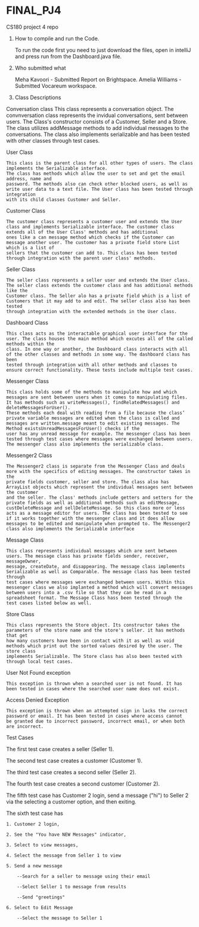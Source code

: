 # FINAL_PJ4

CS180 project 4 repo

1. How to compile and run the Code.

   To run the code first you need to just download the files, open in intelliJ and press run from the Dashboard.java
   file.

2. Who submitted what

   Meha Kavoori - Submitted Report on Brightspace. Amelia Williams - Submitted Vocareum workspace.

3. Class Descriptions

Conversation class
This class represents a conversation object. The convnversation class represents the invidual conversations, sent
between users. The
Class's constructor consists of a Customer, Seller and a Store. The class utilizes addMessage methods to add individual
messages to the
conversations. The class also implements serializable and has been tested with other classes through test cases.

User Class

    This class is the parent class for all other types of users. The class implements the Serializable interface.
    The class has methods which allow the user to set and get the email address, name and 
    password. The methods also can check other blocked users, as well as write user data to a text file. The User class has been tested through integration
    with its child classes Customer and Seller.

Customer Class

    The customer class represents a customer user and extends the User class and implements Serializable interface. The customer class extends all of the User Class' methods and has additional 
    ones like a can message method which checks if the Customer can message another user. The customer has a private field store List which is a list of
    sellers that the customer can add to. This class has been tested through integration with the parent user class' methods.

Seller Class

    The seller class represents a seller user and extends the User class. The seller class extends the customer class and has additional methods like the 
    Customer class. The Seller alo has a private field which is a list of Customers that it may add to and edit. The seller class also has been tested
    through integration with the extended methods in the User class.

Dashboard Class

  	This class acts as the interactable graphical user interface for the user. The class houses the main method which excutes all of the called methods within the
	class. In one way or another, the Dashboard class interacts with all of the other classes and methods in some way. The dashboard class has been
	tested through integration with all other methods and classes to ensure correct functionality. These tests include multiple test cases. 

Messenger Class

  	This class holds some of the methods to manipulate how and which messages are sent between users when it comes to manipulating files. It has methods such as writeMessages(), findRelatedMessages() and deleteMessagesForUser().
	These methods each deal with reading from a file because the class’ private variable messages are edited when the class is called and messages are written.message meant to edit existing messages. The Method existsUnreadMessagesForUser() checks if the 
	user has any unread message for example. The messenger class has been tested through test cases where messages were exchanged between users. The messenger class also implements the serializable class.

Messenger2 Class

  	The Messenger2 class is separate from the Messenger Class and deals more with the specifics of editing messages. The constructor takes in the 
	private fields customer, seller and store. The class also has ArrayList objects which represent the individual messages sent between the customer
	and the seller. The class' methods include getters and setters for the private fields as well as additional methods such as editMessage, 
	custDeleteMessage and sellDeleteMessage. So this class more or less acts as a message editor for users. The class has been tested to see if it works together with the messenger class and it does allow messages to be edited and manipulate when prompted to. The Messenger2 class also implements the Serializable interface

Message Class

	This class represents individual messages which are sent between users. The message class has private fields sender, receiver, messageOwner,
	message, createDate, and disappearing. The message class implements Serializable as well as Comparable. The message class has been tested through 
	test cases where messages were exchanged between users. Within this messenger class we also implanted a method which will convert messages between users into a .csv file so that they can be read in a spreadsheet format. The Message Class hass been tested through the test cases listed below as well.

Store Class

  	This class represents the Store object. Its constructor takes the parameters of the store name and the store's seller. it has methods that get
	how many customers have been in contact with it as well as void methods which print out the sorted values desired by the user. The store class
	implements Serializable. The Store class has also been tested with through local test cases.

User Not Found exception

  	This exception is thrown when a searched user is not found. It has been tested in cases where the searched user name does not exist.

Access Denied Exception

  	This exception is thrown when an attempted sign in lacks the correct password or email. It has been tested in cases where access cannot
	be granted due to incorrect password, incorrect email, or when both are incorrect.

Test Cases

The first test case creates a seller (Seller 1).

The second test case creates a customer (Customer 1).

The third test case creates a second seller (Seller 2).

The fourth test case creates a second customer (Customer 2).

The fifth test case has Customer 2 login, send a message ("hi") to Seller 2 via the selecting a customer option, and
then exiting.

The sixth test case has

    1. Customer 2 login, 
	
    2. See the "You have NEW Messages" indicator, 
	
    3. Select to view messages, 
	
    4. Select the message from Seller 1 to view
	
    5. Send a new message
	
        --Search for a seller to message using their email
		
        --Select Seller 1 to message from results
		
        --Send "greetings"
		
    6. Select to Edit Message
	
        --Select the message to Seller 1

        




